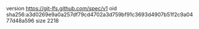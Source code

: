 version https://git-lfs.github.com/spec/v1
oid sha256:a3d0269e9a0a257df79cd4702a3d759bf91c3693d4907b51f2c9a0477d48a596
size 2218
